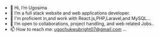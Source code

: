 - 👋 Hi, I’m Ugosima
- 👀 I’m a full stack website and web applications developer.
- 🌱 I'm proficient in,and work with React.js,PHP,Laravel,and MySQL...
- 💞️ I’m open to collaborations, project handling, and web related Jobs..
- 📫 How to reach me: ugochukwubright07@gmail.com ...

<!---
ugosima/ugosima is a ✨ special ✨ repository because its `README.md` (this file) appears on your GitHub profile.
You can click the Preview link to take a look at your changes.
--->
